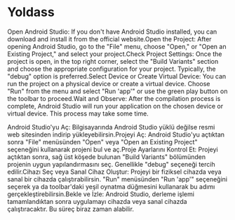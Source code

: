 # Yoldass

Open Android Studio: If you don't have Android Studio installed, you can download and install it from the official website.Open the Project: After opening Android Studio, go to the "File" menu, choose "Open," or "Open an Existing Project," and select your project.Check Project Settings: Once the project is open, in the top right corner, select the "Build Variants" section and choose the appropriate configuration for your project. Typically, the "debug" option is preferred.Select Device or Create Virtual Device: You can run the project on a physical device or create a virtual device. Choose "Run" from the menu and select "Run 'app'" or use the green play button on the toolbar to proceed.Wait and Observe: After the compilation process is complete, Android Studio will run your application on the chosen device or virtual device. This process may take some time.




Android Studio'yu Aç: Bilgisayarında Android Studio yüklü değilse resmi web sitesinden indirip yükleyebilirsin.Projeyi Aç: Android Studio'yu açtıktan sonra "File" menüsünden "Open" veya "Open an Existing Project" seçeneğini kullanarak projeni bul ve aç.Proje Ayarlarını Kontrol Et: Projeyi açtıktan sonra, sağ üst köşede bulunan "Build Variants" bölümünden projenin uygun yapılandırmasını seç. Genellikle "debug" seçeneği tercih edilir.Cihazı Seç veya Sanal Cihaz Oluştur: Projeyi bir fiziksel cihazda veya sanal bir cihazda çalıştırabilirsin. "Run" menüsünden "Run 'app'" seçeneğini seçerek ya da toolbar'daki yeşil oynatma düğmesini kullanarak bu adımı gerçekleştirebilirsin.Bekle ve İzle: Android Studio, derleme işlemi tamamlandıktan sonra uygulamayı cihazda veya sanal cihazda çalıştıracaktır. Bu süreç biraz zaman alabilir.
